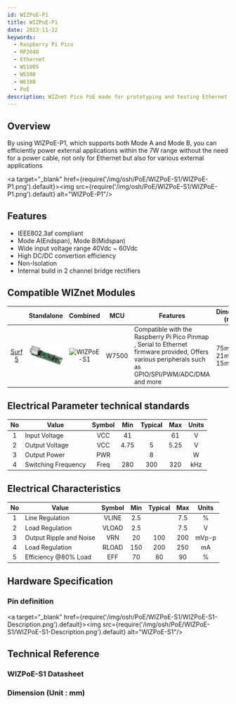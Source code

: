 ```yaml
---
id: WIZPoE-P1
title: WIZPoE-P1
date: 2023-11-22
keywords:
  - Raspberry Pi Pico
  - RP2040
  - Ethernet
  - W5100S
  - W5500
  - W6100
  - PoE
description: WIZnet Pico PoE made for prototyping and testing Ethernet capabilities on Pico
---
```


## Overview

By using WIZPoE-P1, which supports both Mode A and Mode B, you can efficiently power external applications within the 7W range without the need for a power cable, not only for Ethernet but also for various external applications

<a target="_blank" href={require('/img/osh/PoE/WIZPoE-S1/WIZPoE-P1.png').default}><img src={require('/img/osh/PoE/WIZPoE-S1/WIZPoE-P1.png').default} alt="WIZPoE-P1"/></a>

## Features

- IEEE802.3af compliant
- Mode A(Endspan), Mode B(Midspan)
- Wide input voltage range 40Vdc ~ 60Vdc
- High DC/DC convertion efficiency
- Non-Isolation
- Internal build in 2 channel bridge rectifiers

## Compatible WIZnet Modules

|           | Standalone |  Combined  |  MCU       | Features           |     Dimension (mm) |
|  :-----:  | :-----:  |   :----:  | ------------- | ------------------ |  -------------- |
| [Surf 5](././Open-Source-Hardware/surf5/surf5.md) | ![WIZPoE-S1](/img/osh/surf5/only_surf5_R100_img.png) | ![WIZPoE-S1](/img/osh/PoE/Surf5-WIZPOE-S1.png) |W7500|Compatible with the Raspberry Pi Pico Pinmap , Serial to Ethernet firmware provided, Offers various peripherals such as GPIO/SPI/PWM/ADC/DMA and more| 75mm x 21mm x 15mm |


## Electrical Parameter technical standards

|  No   | Value                 | Symbol    | Min   |  Typical  | Max  |  Units |
| :---: | --------------------- | :-------: | :---: | :-------: | :--: | :----: |
|   1   | Input Voltage         | VCC       | 41    |           | 61   |    V   |
|   2   | Output Voltage        | VCC       | 4.75  |     5     | 5.25 |    V   |
|   3   | Output Power          | PWR       |       |     8     |      |    W   |
|   4   | Switching Frequency   | Freq      | 280   |    300    | 320  |  kHz   |

## Electrical Characteristics

|  No   | Value                   | Symbol    | Min   |  Typical  | Max  |  Units |
| :---: | ----------------------- | :-------: | :---: | :-------: | :--: | :----: |
|   1   | Line Regulation         | VLINE     | 2.5   |           | 7.5  |    %   |
|   2   | Load Regulation         | VLOAD     | 2.5   |           | 7.5  |    V   |
|   3   | Output Ripple and Noise | VRN       | 20    |    100    | 200  | mVp-p  |
|   4   | Load Regulation         | RLOAD     | 150   |    200    | 250  |   mA   |
|   5   | Efficiency @80% Load    | EFF       | 70    |    80     | 90   |    %   |

## Hardware Specification

### Pin definition

<a target="_blank" href={require('/img/osh/PoE/WIZPoE-S1/WIZPoE-S1-Description.png').default}><img src={require('/img/osh/PoE/WIZPoE-S1/WIZPoE-S1-Description.png').default} alt="WIZPoE-S1"/></a>

## Technical Reference

### WIZPoE-S1 Datasheet

### Dimension (Unit : mm)




